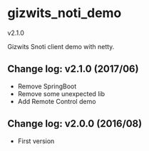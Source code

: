 gizwits_noti_demo
==================
v2.1.0

Gizwits Snoti client demo with netty.

## Change log: v2.1.0 (2017/06)
* Remove SpringBoot
* Remove some unexpected lib
* Add Remote Control demo

## Change log: v2.0.0 (2016/08)
* First version 
